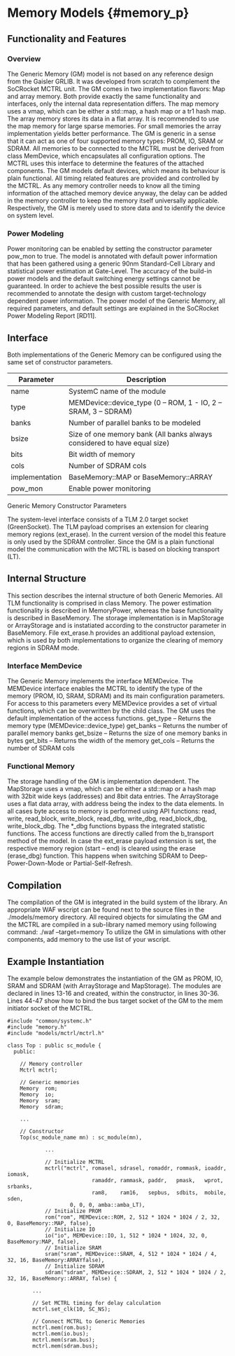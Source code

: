 Memory Models {#memory_p} 
=========================

##   Functionality and Features

### Overview

The Generic Memory (GM) model is not based on any reference design from the Gaisler GRLIB. It was developed from
scratch to complement the SoCRocket MCTRL unit.  The GM comes in two implementation flavors: Map
and array memory. Both provide exactly the same functionality and interfaces, only the internal data representation
differs. The map memory uses a vmap, which can be either a std::map, a hash map or a tr1 hash
map. The array memory stores its data in a flat array. It is recommended to use the map memory for large sparse
memories. For small memories the array implementation yields better performance.  The GM is generic in a sense
that it can act as one of four supported memory types: PROM, IO, SRAM or SDRAM. All memories to be connected to
the MCTRL must be derived from class MemDevice, which encapsulates all configuration options. The MCTRL uses
this interface to determine the features of the attached components.  The GM models default devices, which means
its behaviour is plain functional. All timing related features are provided and controlled by the MCTRL. As any
memory controller needs to know all the timing information of the attached memory device anyway, the delay can be
added in the memory controller to keep the memory itself universally applicable. Respectively, the GM is merely
used to store data and to identify the device on system level.

### Power Modeling

Power monitoring can be enabled by setting the constructor parameter pow_mon to true. The model is annotated with
default power information that has been gathered using a generic 90nm Standard-Cell Library and statistical power
estimation at Gate-Level.  The accuracy of the build-in power models and the default switching energy settings
cannot be guaranteed. In order to achieve the best possible results the user is recommended to annotate the design
with custom target-technology dependent power information.  The power model of the Generic Memory, all required
parameters, and default settings are explained in the SoCRocket Power Modeling Report [RD11].

##   Interface

Both implementations of the Generic Memory can be configured using the same set of constructor parameters.

| Parameter      | Description                                                              |
| -------------- | ------------------------------------------------------------------------ |
| name           | SystemC name of the module                                               |
| type           | MEMDevice::device_type (0 – ROM, 1 - IO, 2 – SRAM, 3 – SDRAM)            |
| banks          |  Number of parallel banks to be modeled                                  |
| bsize          | Size of one memory bank (All banks always considered to have equal size) |
| bits           | Bit width of memory                                                      |
| cols           | Number of SDRAM cols                                                     |
| implementation | BaseMemory::MAP or BaseMemory::ARRAY                                     |
| pow_mon        | Enable power monitoring                                                  |
Generic Memory Constructor Parameters

The system-level interface consists of a TLM 2.0 target socket (GreenSocket). The TLM payload comprises an
extension for clearing memory regions (ext_erase). In the current version of the model this feature is only used
by the SDRAM controller.  Since the GM is a plain functional model the communication with the MCTRL is based on
blocking transport (LT).

##   Internal Structure

This section describes the internal structure of both Generic Memories. All TLM
functionality is comprised in class Memory. The power estimation functionality is described in MemoryPower, whereas
the base functionality is described in BaseMemory. The storage implementation is in MapStorage or ArrayStorage and
is instatiated according to the constructor parameter in BaseMemory. File ext_erase.h provides an additional
payload extension, which is used by both implementations to organize the clearing of memory regions in SDRAM mode.

### Interface MemDevice

The Generic Memory implements the interface MEMDevice. The MEMDevice interface enables the MCTRL to identify the
type of the memory (PROM, IO, SRAM, SDRAM) and its main configuration parameters. For access to this parameters
every MEMDevice provides a set of virtual functions, which can be overwritten by the child class. The GM uses the
default implementation of the access functions.  get_type  – Returns the memory type (MEMDevice::device_type)
get_banks   – Returns the number of parallel memory banks get_bsize   – Returns the size of one memory banks
in bytes get_bits  – Returns the width of the memory get_cols  – Returns the number of SDRAM cols

### Functional Memory

The storage handling of the GM is implementation dependent. The MapStorage uses a vmap, which can be either a
std::map or a hash map with 32bit wide keys (addresses) and 8bit data entries. The ArrayStorage uses a flat data
array, with address being the index to the data elements. In all cases byte access to memory is performed using
API functions: read, write, read_block, write_block, read_dbg, write_dbg, read_block_dbg, write_block_dbg. The 
*_dbg functions bypass the integrated statistic functions. The access functions are directly called from the 
b_transport method of the model. In case the ext_erase payload extension is set, the respective memory region 
(start – end) is cleared using the erase (erase_dbg) function. This happens when switching SDRAM to 
Deep-Power-Down-Mode or Partial-Self-Refresh.

## Compilation

The compilation of the GM is integrated in the build system of the library. An appropriate WAF wscript can be
found next to the source files in the ./models/memory directory.  All required objects for simulating the GM and
the MCTRL are compiled in a sub-library named memory using following command: ./waf –target=memory To utilize
the GM in simulations with other components, add memory to the use list of your wscript.

## Example Instantiation

The example below demonstrates the instantiation of the GM as PROM, IO, SRAM and SDRAM (with ArrayStorage and
MapStorage). The modules are declared in lines 13-16 and created, within the constructor, in lines 30-36. Lines
44-47 show how to bind the bus target socket of the GM to the mem initiator socket of the MCTRL.
 
    #include "common/systemc.h"
    #include "memory.h"
    #include "models/mctrl/mctrl.h"
    
    class Top : public sc_module {
      public:
     
        // Memory controller 
        Mctrl mctrl;
     
        // Generic memories
        Memory  rom;
        Memory  io;
        Memory  sram;
        Memory  sdram;
     
        ...
     
        // Constructor
        Top(sc_module_name mn) : sc_module(mn),
     
                ...
     
                // Initialize MCTRL
                mctrl("mctrl", romasel, sdrasel, romaddr, rommask, ioaddr, iomask,
                               ramaddr, rammask, paddr,   pmask,   wprot,  srbanks,
                               ram8,    ram16,   sepbus,  sdbits,  mobile, sden, 
                        0, 0, 0, amba::amba_LT),
                // Initialize PROM
                rom("rom", MEMDevice::ROM, 2, 512 * 1024 * 1024 / 2, 32, 0, BaseMemory::MAP, false),
                // Initialize IO
                io("io", MEMDevice::IO, 1, 512 * 1024 * 1024, 32, 0, BaseMemory:MAP, false),
                // Initialize SRAM
                sram("sram", MEMDevice::SRAM, 4, 512 * 1024 * 1024 / 4, 32, 16, BaseMemory:ARRAYfalse),
                // Initialize SDRAM
                sdram("sdram", MEMDevice::SDRAM, 2, 512 * 1024 * 1024 / 2, 32, 16, BaseMemory::ARRAY, false) {
     
            ...
     
            // Set MCTRL timing for delay calculation
            mctrl.set_clk(10, SC_NS);
     
            // Connect MCTRL to Generic Memories
            mctrl.mem(rom.bus);
            mctrl.mem(io.bus);
            mctrl.mem(sram.bus);
            mctrl.mem(sdram.bus);


